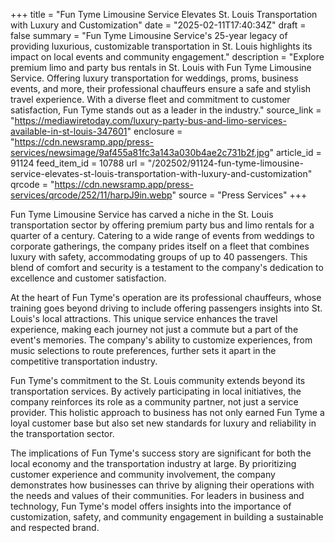 +++
title = "Fun Tyme Limousine Service Elevates St. Louis Transportation with Luxury and Customization"
date = "2025-02-11T17:40:34Z"
draft = false
summary = "Fun Tyme Limousine Service's 25-year legacy of providing luxurious, customizable transportation in St. Louis highlights its impact on local events and community engagement."
description = "Explore premium limo and party bus rentals in St. Louis with Fun Tyme Limousine Service. Offering luxury transportation for weddings, proms, business events, and more, their professional chauffeurs ensure a safe and stylish travel experience. With a diverse fleet and commitment to customer satisfaction, Fun Tyme stands out as a leader in the industry."
source_link = "https://mediawiretoday.com/luxury-party-bus-and-limo-services-available-in-st-louis-347601"
enclosure = "https://cdn.newsramp.app/press-services/newsimage/9af455a81fc3a143a030b4ae2c731b2f.jpg"
article_id = 91124
feed_item_id = 10788
url = "/202502/91124-fun-tyme-limousine-service-elevates-st-louis-transportation-with-luxury-and-customization"
qrcode = "https://cdn.newsramp.app/press-services/qrcode/252/11/harpJ9in.webp"
source = "Press Services"
+++

<p>Fun Tyme Limousine Service has carved a niche in the St. Louis transportation sector by offering premium party bus and limo rentals for a quarter of a century. Catering to a wide range of events from weddings to corporate gatherings, the company prides itself on a fleet that combines luxury with safety, accommodating groups of up to 40 passengers. This blend of comfort and security is a testament to the company's dedication to excellence and customer satisfaction.</p><p>At the heart of Fun Tyme's operation are its professional chauffeurs, whose training goes beyond driving to include offering passengers insights into St. Louis's local attractions. This unique service enhances the travel experience, making each journey not just a commute but a part of the event's memories. The company's ability to customize experiences, from music selections to route preferences, further sets it apart in the competitive transportation industry.</p><p>Fun Tyme's commitment to the St. Louis community extends beyond its transportation services. By actively participating in local initiatives, the company reinforces its role as a community partner, not just a service provider. This holistic approach to business has not only earned Fun Tyme a loyal customer base but also set new standards for luxury and reliability in the transportation sector.</p><p>The implications of Fun Tyme's success story are significant for both the local economy and the transportation industry at large. By prioritizing customer experience and community involvement, the company demonstrates how businesses can thrive by aligning their operations with the needs and values of their communities. For leaders in business and technology, Fun Tyme's model offers insights into the importance of customization, safety, and community engagement in building a sustainable and respected brand.</p>